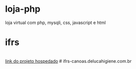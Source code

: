 # loja-php
loja virtual com php, mysqli, css, javascript e html
# ifrs
<br>
<a href="https://ifrs-canoas.delucahigiene.com.br" target="_blank">link do projeto hospedado</a>
# ifrs-canoas.delucahigiene.com.br
